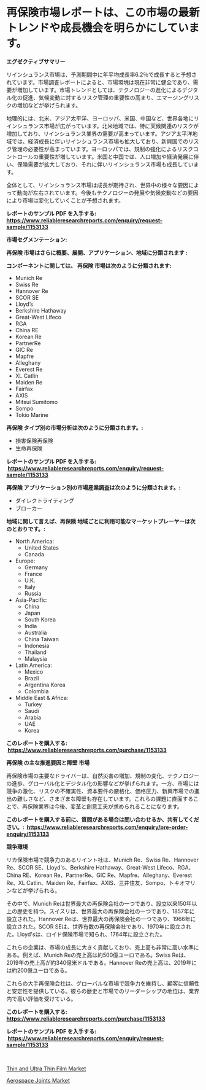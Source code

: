 <p><h1>再保険市場レポートは、この市場の最新トレンドや成長機会を明らかにしています。</h1></p><p><strong>エグゼクティブサマリー</strong></p>
<p><p>リインシュランス市場は、予測期間中に年平均成長率6.2％で成長すると予想されています。市場調査レポートによると、市場環境は現在非常に健全であり、需要が増加しています。市場トレンドとしては、テクノロジーの進化によるデジタル化の促進、気候変動に対するリスク管理の重要性の高まり、エマージングリスクの増加などが挙げられます。</p><p>地理的には、北米、アジア太平洋、ヨーロッパ、米国、中国など、世界各地にリインシュランス市場が広がっています。北米地域では、特に天候関連のリスクが増加しており、リインシュランス業界の需要が高まっています。アジア太平洋地域では、経済成長に伴いリインシュランス市場も拡大しており、新興国でのリスク管理の必要性が高まっています。ヨーロッパでは、規制の強化によるリスクコントロールの重要性が増しています。米国と中国では、人口増加や経済発展に伴い、保険需要が拡大しており、それに伴いリインシュランス市場も成長しています。</p><p>全体として、リインシュランス市場は成長が期待され、世界中の様々な要因によって動向が左右されています。今後もテクノロジーの発展や気候変動などの要因により市場は変化していくことが予想されます。</p></p>
<p><strong>レポートのサンプル PDF を入手する: <a href="https://www.reliableresearchreports.com/enquiry/request-sample/1153133">https://www.reliableresearchreports.com/enquiry/request-sample/1153133</a></strong></p>
<p><strong>市場セグメンテーション:</strong></p>
<p><strong> 再保険 市場はさらに概要、展開、アプリケーション、地域に分類されます :</strong></p>
<p><strong>コンポーネントに関しては、 再保険 市場は次のように分類されます: &nbsp;</strong></p>
<p><ul><li>Munich Re</li><li>Swiss Re</li><li>Hannover Re</li><li>SCOR SE</li><li>Lloyd’s</li><li>Berkshire Hathaway</li><li>Great-West Lifeco</li><li>RGA</li><li>China RE</li><li>Korean Re</li><li>PartnerRe</li><li>GIC Re</li><li>Mapfre</li><li>Alleghany</li><li>Everest Re</li><li>XL Catlin</li><li>Maiden Re</li><li>Fairfax</li><li>AXIS</li><li>Mitsui Sumitomo</li><li>Sompo</li><li>Tokio Marine</li></ul></p>
<p><strong> 再保険 タイプ別の市場分析は次のように分類されます。:</strong></p>
<p><ul><li>損害保険再保険</li><li>生命再保険</li></ul></p>
<p><strong>レポートのサンプル PDF を入手する: &nbsp;<a href="https://www.reliableresearchreports.com/enquiry/request-sample/1153133">https://www.reliableresearchreports.com/enquiry/request-sample/1153133</a></strong></p>
<p><strong> 再保険 アプリケーション別の市場産業調査は次のように分類されます。:</strong></p>
<p><ul><li>ダイレクトライティング</li><li>ブローカー</li></ul></p>
<p><strong>地域に関して言えば、再保険 地域ごとに利用可能なマーケットプレーヤーは次のとおりです。:</strong></p>
<p><ul>
    <li>
        North America:
        <ul>
            <li>United States</li>
            <li>Canada</li>
        </ul>
    </li>
    <li>
        Europe:
        <ul>
            <li>Germany</li>
            <li>France</li>
            <li>U.K.</li>
            <li>Italy</li>
            <li>Russia</li>
        </ul>
    </li>
    <li>
        Asia-Pacific:
        <ul>
            <li>China</li>
            <li>Japan</li>
            <li>South Korea</li>
            <li>India</li>
            <li>Australia</li>
            <li>China Taiwan</li>
            <li>Indonesia</li>
            <li>Thailand</li>
            <li>Malaysia</li>
        </ul>
    </li>
    <li>
        Latin America:
        <ul>
            <li>Mexico</li>
            <li>Brazil</li>
            <li>Argentina Korea</li>
            <li>Colombia</li>
        </ul>
    </li>
    <li>
        Middle East & Africa:
        <ul>
            <li>Turkey</li>
            <li>Saudi</li>
            <li>Arabia</li>
            <li>UAE</li>
            <li>Korea</li>
        </ul>
    </li>
    </ul></p>
<p><strong>このレポートを購入する: &nbsp;<a href="https://www.reliableresearchreports.com/purchase/1153133">https://www.reliableresearchreports.com/purchase/1153133</a></strong></p>
<p><strong>再保険 の主な推進要因と障壁 市場</strong></p>
<p><p>再保険市場の主要なドライバーは、自然災害の増加、規制の変化、テクノロジーの進歩、グローバル化とデジタル化の影響などが挙げられます。一方、市場には競争の激化、リスクの不確実性、資本要件の厳格化、価格圧力、新興市場での進出の難しさなど、さまざまな障壁も存在しています。これらの課題に直面することで、再保険業界は今後、変革と創意工夫が求められることになります。</p></p>
<p><strong>このレポートを購入する前に、質問がある場合は問い合わせるか、共有してください。:&nbsp; <a href="https://www.reliableresearchreports.com/enquiry/pre-order-enquiry/1153133">https://www.reliableresearchreports.com/enquiry/pre-order-enquiry/1153133</a></strong></p>
<p><strong>競争環境</strong></p>
<p><p>リカ保険市場で競争力のあるリイント社は、Munich Re、Swiss Re、Hannover Re、SCOR SE、Lloyd's、Berkshire Hathaway、Great-West Lifeco、RGA、China RE、Korean Re、PartnerRe、GIC Re、Mapfre、Alleghany、Everest Re、XL Catlin、Maiden Re、Fairfax、AXIS、三井住友、Sompo、トキオマリンなどが挙げられる。</p><p>その中で、Munich Reは世界最大の再保険会社の一つであり、設立以来150年以上の歴史を持つ。スイスリは、世界最大の再保険会社の一つであり、1857年に設立された。Hannover Reは、世界最大の再保険会社の一つであり、1966年に設立された。SCOR SEは、世界有数の再保険会社であり、1970年に設立された。Lloyd'sは、ロイド保険市場で知られ、1764年に設立された。</p><p>これらの企業は、市場の成長に大きく貢献しており、売上高も非常に高い水準にある。例えば、Munich Reの売上高は約500億ユーロである。Swiss Reは、2019年の売上高が約340億米ドルである。Hannover Reの売上高は、2019年には約200億ユーロである。</p><p>これらの大手再保険会社は、グローバルな市場で競争力を維持し、顧客に信頼性と安定性を提供している。彼らの歴史と市場でのリーダーシップの地位は、業界内で高い評価を受けている。</p></p>
<p><strong>このレポートを購入する: &nbsp; <a href="https://www.reliableresearchreports.com/purchase/1153133">https://www.reliableresearchreports.com/purchase/1153133</a></strong></p>
<p><strong>レポートのサンプル PDF を入手する: &nbsp;<a href="https://www.reliableresearchreports.com/enquiry/request-sample/1153133">https://www.reliableresearchreports.com/enquiry/request-sample/1153133</a></strong><strong></strong></p>
<p>&nbsp;</p>
<p><p><a href="https://github.com/Hazelklievgspy6vdcsmu106w/Market-Research-Report-List-1/blob/main/thin-and-ultra-thin-film-market.md">Thin and Ultra Thin Film Market</a></p><p><a href="https://picayune-night-cbd.notion.site/Aerospace-Joints-Market-Share-Market-New-Trends-Analysis-Report-By-Type-By-Application-By-End-us-0df2cef3b7074c09adca72ede640a5f1">Aerospace Joints Market</a></p></p>